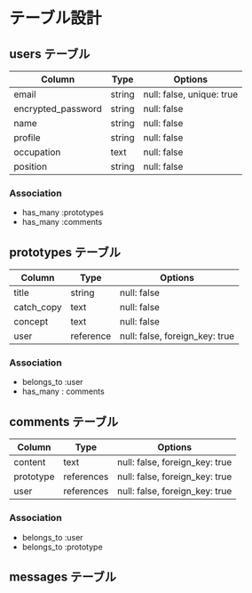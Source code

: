 # テーブル設計

## users テーブル

| Column             | Type   | Options                   |
| ------------------ | ------ | ------------------------- |
| email              | string | null: false, unique: true |
| encrypted_password | string | null: false               |
| name               | string | null: false               |
| profile            | string | null: false               |
| occupation         | text   | null: false               |
| position           | string | null: false               |

### Association

- has_many :prototypes
- has_many :comments

## prototypes テーブル

| Column     | Type      | Options                        |
| ---------- | --------- | ------------------------------ |
| title      | string    | null: false                    |
| catch_copy | text      | null: false                    |
| concept    | text      | null: false                    |
| user       | reference | null: false, foreign_key: true |

### Association

- belongs_to :user
- has_many : comments

## comments テーブル

| Column    | Type       | Options                        |
| --------- | ---------- | ------------------------------ |
| content   | text       | null: false, foreign_key: true |
| prototype | references | null: false, foreign_key: true |
| user      | references | null: false, foreign_key: true |

### Association

- belongs_to :user
- belongs_to :prototype

## messages テーブル